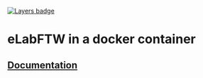  [![Layers badge](https://images.microbadger.com/badges/image/elabftw/docker-elabftw.svg)](https://microbadger.com/images/elabftw/docker-elabftw)

# eLabFTW in a docker container

## [Documentation](https://elabftw.readthedocs.org/en/hypernext/install-docker.html)
